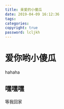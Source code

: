```yaml
---
title: 亲爱的小傻瓜
date: 2019-04-09 16:12:36
tags:
categories:
copyright: true
password: lcljkh
---
```


# 爱你哟小傻瓜

hahaha

<!-- more -->

## 嘿嘿嘿

等我回家
